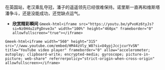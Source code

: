 在英国站，老汉乘乱夺冠，潘子的遥遥领先已经很难保持。诺里斯一直再和维斯塔潘争斗，还是没能成功，还觉缺点运气。

- **欣赏精彩瞬间**
`Gmeek-html<iframe src="https://youtu.be/yPvoKz6tyJs?si=Nz0H4u2zPgDnve3x" width="100%" height="460px" frameborder="0" allowfullscreen="true"></iframe>`

`Gmeek-html<iframe width="560" height="315" src="//www.youtube.com/embed/HM44zVly_W8?si=U4ypjJccjcurYvSN" title="YouTube video player" frameborder="0" allow="accelerometer; autoplay; clipboard-write; encrypted-media; gyroscope; picture-in-picture; web-share" referrerpolicy="strict-origin-when-cross-origin" allowfullscreen></iframe>`
